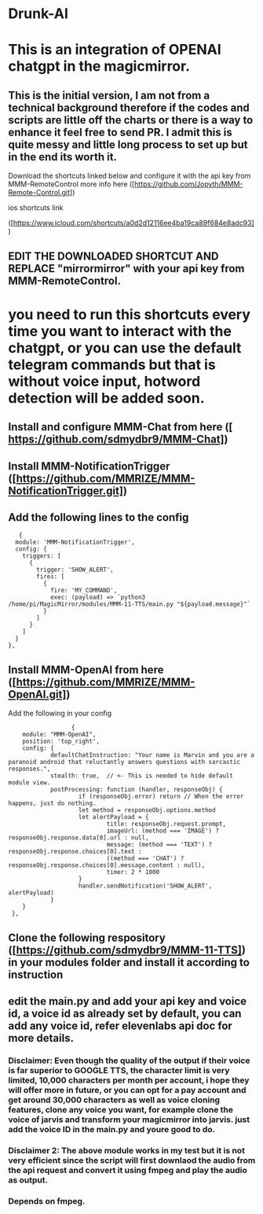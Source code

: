 # Drunk-AI
# This is an integration of OPENAI chatgpt in the magicmirror. 
## This is the initial version, I am not from a technical background therefore if the codes and scripts are little off the charts or there is a way to enhance it feel free to send PR. I admit this is quite messy and little long process to set up but in the end its worth it.

Download the shortcuts linked below and configure it with the api key from MMM-RemoteControl 
 more info here ([https://github.com/Jopyth/MMM-Remote-Control.git])

ios shortcuts link 

([https://www.icloud.com/shortcuts/a0d2d12116ee4ba19ca89f684e8adc93])
## EDIT THE DOWNLOADED SHORTCUT AND REPLACE "mirrormirror" with your api key from MMM-RemoteControl. 

# you need to run this shortcuts every time you want to interact with the chatgpt, or you can use the default telegram commands but that is without voice input, hotword detection will be added soon.

## Install and configure MMM-Chat from here ([ https://github.com/sdmydbr9/MMM-Chat])

## Install MMM-NotificationTrigger ([https://github.com/MMRIZE/MMM-NotificationTrigger.git])
## Add the following lines to the config
 

       {
      module: 'MMM-NotificationTrigger',
      config: {
        triggers: [
          {
            trigger: 'SHOW_ALERT',
            fires: [
              {
                fire: 'MY_COMMAND',
                exec: (payload) => `python3 /home/pi/MagicMirror/modules/MMM-11-TTS/main.py "${payload.message}"`
              }
            ]
          }
        ]
      }
    },


## Install MMM-OpenAI from here ([https://github.com/MMRIZE/MMM-OpenAI.git])

Add the following in your config 
                      
                      
                      
                      {
        module: "MMM-OpenAI",
        position: 'top_right',
        config: {
                defaultChatInstruction: "Your name is Marvin and you are a paranoid android that reluctantly answers questions with sarcastic responses.",
                stealth: true,  // <- This is needed to hide default module view.
                postProcessing: function (handler, responseObj) {
                        if (responseObj.error) return // When the error happens, just do nothing.
                        let method = responseObj.options.method
                        let alertPayload = {
                                title: responseObj.request.prompt,
                                imageUrl: (method === 'IMAGE') ? responseObj.response.data[0].url : null,
                                message: (method === 'TEXT') ? responseObj.response.choices[0].text : 
                                ((method === 'CHAT') ? responseObj.response.choices[0].message.content : null),
                                timer: 2 * 1000
                        }
                        handler.sendNotification('SHOW_ALERT', alertPayload)
                }
        }
     },








## Clone the following respository ([https://github.com/sdmydbr9/MMM-11-TTS]) in your modules folder and install it according to instruction
## edit the main.py and add your api key and voice id, a voice id as already set by default, you can add any voice id, refer elevenlabs api doc for more details.



### Disclaimer: Even though the quality of the output if their voice is far superior to GOOGLE TTS, the character limit is very limited, 10,000 characters per month per account, i hope they will offer more in future, or you can opt for a pay account and get around 30,000 characters as well as voice cloning features,  clone any voice you want, for example clone the voice of jarvis and transform your magicmirror into jarvis. just add the voice ID in the main.py and youre good to do.

### Disclaimer 2: The above module works in my test but it is not very efficient since the script will first downlaod the audio from the api request and convert it using fmpeg and play the audio as output. 
### Depends on fmpeg. 







